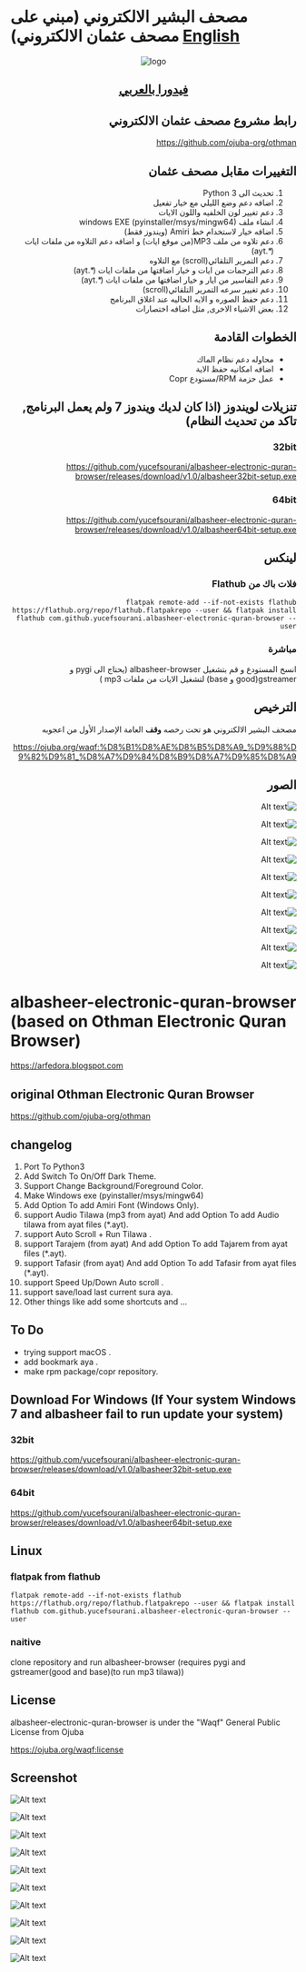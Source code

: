 # مصحف البشير الالكتروني (مبني على مصحف عثمان الالكتروني) [English](#albasheer-electronic-quran-browser-based-on--othman-electronic-quran-browser)

<div align="center">

![logo](albasheer-128.png)

<h2><a href="https://arfedora.blogspot.com">فيدورا بالعربي</a></h2>

</div>

<div dir="rtl">


## رابط مشروع مصحف عثمان الالكتروني

https://github.com/ojuba-org/othman

## التغييرات مقابل مصحف عثمان

  1.  تحديث الى Python 3
  2.  اضافه دعم وضع الليلي مع خيار تفعيل
  3.  دعم تغيير لون الخلفيه واللون الايات
  4.  انشاء ملف windows EXE (pyinstaller/msys/mingw64)
  5.  اضافه خيار لاستخدام خط Amiri (ويندوز فقط)
  6.  دعم تلاوه من ملف MP3(من موقع ايات) و اضافه دعم التلاوه من ملفات ايات (*.ayt)
  7.  دعم التمرير التلقائي(scroll) مع التلاوه
  8.  دعم الترجمات من ايات و خيار اضافتها من ملفات ايات (*.ayt)
  9.  دعم التفاسير من ايار و خيار اضافتها من ملفات ايات (*.ayt)
  10. دعم تغيير سرعه التمرير التلقائي(scroll)
  11. دعم حفظ الصوره و الايه الحاليه عند اغلاق البرنامج
  12. بعض الاشياء الاخرى, مثل اضافه اختصارات
  
## الخطوات القادمة

 * محاوله دعم نظام الماك
 * اضافه امكانيه حفظ الاية
 * عمل حزمة RPM/مستودع Copr

## تنزيلات لويندوز (اذا كان لديك ويندوز 7 ولم يعمل البرنامج, تاكد من تحديث النظام)

### 32bit

https://github.com/yucefsourani/albasheer-electronic-quran-browser/releases/download/v1.0/albasheer32bit-setup.exe

### 64bit

https://github.com/yucefsourani/albasheer-electronic-quran-browser/releases/download/v1.0/albasheer64bit-setup.exe

## لينكس 

### فلات باك من Flathub

```
flatpak remote-add --if-not-exists flathub https://flathub.org/repo/flathub.flatpakrepo --user && flatpak install flathub com.github.yucefsourani.albasheer-electronic-quran-browser --user
```

### مباشرة

انسخ المستودع و قم بتشغيل albasheer-browser (يحتاج الى pygi و gstreamer(good و base) لتشغيل الايات من ملفات mp3 )

## الترخيص

مصحف البشير الالكتروني هو تحت رخصه **وقف** العامة الإصدار الأول من اعجوبه

https://ojuba.org/waqf:%D8%B1%D8%AE%D8%B5%D8%A9_%D9%88%D9%82%D9%81_%D8%A7%D9%84%D8%B9%D8%A7%D9%85%D8%A9

## الصور
![Alt text](https://raw.githubusercontent.com/yucefsourani/albasheer-electronic-quran-browser/master/Screenshot1.png "Screenshot")

![Alt text](https://raw.githubusercontent.com/yucefsourani/albasheer-electronic-quran-browser/master/Screenshot2.png "Screenshot")

![Alt text](https://raw.githubusercontent.com/yucefsourani/albasheer-electronic-quran-browser/master/Screenshot3.png "Screenshot")

![Alt text](https://raw.githubusercontent.com/yucefsourani/albasheer-electronic-quran-browser/master/Screenshot5.png "Screenshot")

![Alt text](https://raw.githubusercontent.com/yucefsourani/albasheer-electronic-quran-browser/master/Screenshot6.png "Screenshot")

![Alt text](https://raw.githubusercontent.com/yucefsourani/albasheer-electronic-quran-browser/master/Screenshot7.png "Screenshot")

![Alt text](https://raw.githubusercontent.com/yucefsourani/albasheer-electronic-quran-browser/master/Screenshot8.png "Screenshot")

![Alt text](https://raw.githubusercontent.com/yucefsourani/albasheer-electronic-quran-browser/master/Screenshot9.png "Screenshot")

![Alt text](https://raw.githubusercontent.com/yucefsourani/albasheer-electronic-quran-browser/master/Screenshot10.png "Screenshot")

![Alt text](https://raw.githubusercontent.com/yucefsourani/albasheer-electronic-quran-browser/master/Screenshot11.png "Screenshot")

</div>

# albasheer-electronic-quran-browser (based on  Othman Electronic Quran Browser)

https://arfedora.blogspot.com


## original Othman Electronic Quran Browser

https://github.com/ojuba-org/othman

## changelog 

  1.  Port To Python3
  2.  Add Switch To On/Off Dark Theme.
  3.  Support Change Background/Foreground Color.
  4.  Make Windows exe (pyinstaller/msys/mingw64)
  5.  Add Option To add Amiri Font (Windows Only).
  6.  support Audio Tilawa (mp3 from ayat) And add Option To add Audio tilawa from ayat files (*.ayt).
  7.  support Auto Scroll + Run Tilawa  .
  8.  support Tarajem (from ayat) And add Option To add Tajarem  from ayat files (*.ayt). 
  9.  support Tafasir (from ayat) And add Option To add Tafasir  from ayat files (*.ayt).
  10. support Speed Up/Down Auto scroll .
  11. support save/load last current sura aya.
  12. Other things like add some shortcuts and ...

## To Do 

 * trying support macOS .
 * add bookmark aya .
 * make rpm package/copr repository.

## Download For Windows (If Your system Windows 7 and albasheer fail to run update your system)

### 32bit

https://github.com/yucefsourani/albasheer-electronic-quran-browser/releases/download/v1.0/albasheer32bit-setup.exe


### 64bit

https://github.com/yucefsourani/albasheer-electronic-quran-browser/releases/download/v1.0/albasheer64bit-setup.exe


## Linux 

### flatpak from flathub

```
flatpak remote-add --if-not-exists flathub https://flathub.org/repo/flathub.flatpakrepo --user && flatpak install flathub com.github.yucefsourani.albasheer-electronic-quran-browser --user
```


### naitive

clone repository and run albasheer-browser (requires pygi and gstreamer(good and base)(to run mp3 tilawa))

## License

albasheer-electronic-quran-browser is under the "Waqf" General Public License from Ojuba

https://ojuba.org/waqf:license

## Screenshot
![Alt text](https://raw.githubusercontent.com/yucefsourani/albasheer-electronic-quran-browser/master/Screenshot1.png "Screenshot")

![Alt text](https://raw.githubusercontent.com/yucefsourani/albasheer-electronic-quran-browser/master/Screenshot2.png "Screenshot")

![Alt text](https://raw.githubusercontent.com/yucefsourani/albasheer-electronic-quran-browser/master/Screenshot3.png "Screenshot")

![Alt text](https://raw.githubusercontent.com/yucefsourani/albasheer-electronic-quran-browser/master/Screenshot5.png "Screenshot")

![Alt text](https://raw.githubusercontent.com/yucefsourani/albasheer-electronic-quran-browser/master/Screenshot6.png "Screenshot")

![Alt text](https://raw.githubusercontent.com/yucefsourani/albasheer-electronic-quran-browser/master/Screenshot7.png "Screenshot")

![Alt text](https://raw.githubusercontent.com/yucefsourani/albasheer-electronic-quran-browser/master/Screenshot8.png "Screenshot")

![Alt text](https://raw.githubusercontent.com/yucefsourani/albasheer-electronic-quran-browser/master/Screenshot9.png "Screenshot")

![Alt text](https://raw.githubusercontent.com/yucefsourani/albasheer-electronic-quran-browser/master/Screenshot10.png "Screenshot")

![Alt text](https://raw.githubusercontent.com/yucefsourani/albasheer-electronic-quran-browser/master/Screenshot11.png "Screenshot")




